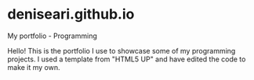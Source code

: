 # deniseari.github.io
My portfolio - Programming

Hello! This is the portfolio I use to showcase some of my programming projects. I used a template from "HTML5 UP" and have edited the code to make it my own.  
